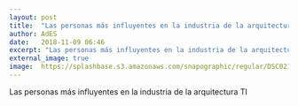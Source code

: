 ```yaml
---
layout: post
title:  "Las personas más influyentes en la industria de la arquitectura TI"
author: AdES
date:   2018-11-09 06:46
excerpt: "Las personas más influyentes en la industria de la arquitectura TI"
external_image: true
image:  https://splashbase.s3.amazonaws.com/snapographic/regular/DSC02132-wpcf_700x400.jpg
---
```

Las personas más influyentes en la industria de la arquitectura TI